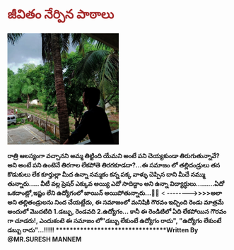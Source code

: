 
<html>
<body>
    <h1 id="text"style="color: brown;">జీవితం నేర్పిన పాఠాలు
    </h1>
    <img src="salman.jpg - Copy.jpg" width="50%"/>
 

<p id="paragraph"><b>రాత్రి ఆలస్యంగా వచ్చానని అమ్మ తిట్టింది
    యేమని అంటే పని చెయ్యకుండా తిరుగుతున్నావే? అని అంటే పని ఉంటెనే తిరగాల లేకపోతె తిరగకూడదా?...ఈ సమాజం లో తల్లిదండ్రులు 
    తన కొడుకులు లేక కూర్తుల్లా మీద ఉన్నా నమ్మకం కన్న పక్క వాళ్ళు చెప్పిన దాని మీదే నమ్ము తున్నారు.....
    వీటీ వల్ల ప్రెషర్ ఎక్కువ అయ్యి ఎదో సాదిద్దాం అని ఉన్నా విద్యార్ధులు.........ఏదో ఒకదాంట్లో,ఇష్టం లేని ఉద్యోగంలో జాయిన్ అయిపోతున్నారు...🤦🙏</b>
<span><
    <b>-------->>>>అలా అని తల్లితండ్రులను నింద చేయట్లేదు, ఈ సమాజంలో మనిషికి గౌరవం ఇచ్చింది రెండు మాత్రమే అందులో మొదటిది 1.డబ్బు, రెండవది 2.ఉద్యోగం... కానీ ఈ రెండిటిలో ఏది లేకపోయిన గౌరవం గా చూడరు!, ఎందుకంటె ఈ సమాజం లో"డబ్బు లేకుంటే ఉద్యోగం రాదు", "ఉద్యోగం లేకుంటే డబ్బు రాదు"...!!!!!</span>
   ********************************<b>Written By @MR.SURESH MANNEM</h2></b> </b></p>
   
</body>
</html>

